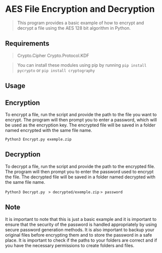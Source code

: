 # AES File Encryption and Decryption

> This program provides a basic example of how to encrypt and decrypt a file using the AES 128 bit algorithm in Python.

## Requirements    
> Crypto.Cipher
> Crypto.Protocol.KDF

> You can install these modules using pip by running `pip install pycrypto` or `pip install cryptography`

## Usage

## Encryption

To encrypt a file, run the script and provide the path to the file you want to encrypt. The program will then prompt you to enter a password, which will be used as the encryption key. The encrypted file will be saved in a folder named encrypted with the same file name.

`Python3 Encrypt.py exemple.zip`

## Decryption

To decrypt a file, run the script and provide the path to the encrypted file. The program will then prompt you to enter the password used to encrypt the file. The decrypted file will be saved in a folder named decrypted with the same file name.

`Python3 Decrypt.py `
`> decrypted/exemple.zip`
`> password`

## Note

It is important to note that this is just a basic example and it is important to ensure that the security of the password is handled appropriately by using secure password generation methods. It is also important to backup your original files before encrypting them and to store the password in a safe place. It is important to check if the paths to your folders are correct and if you have the necessary permissions to create folders and files.